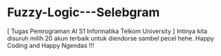 # Fuzzy-Logic---Selebgram
[ Tugas Pemrograman AI S1 Informatika Telkom University ] Intinya kita disuruh milih 20 akun terbaik untuk diendorse sambel pecel hehe. Happy Coding and Happy Ngendas !!!
